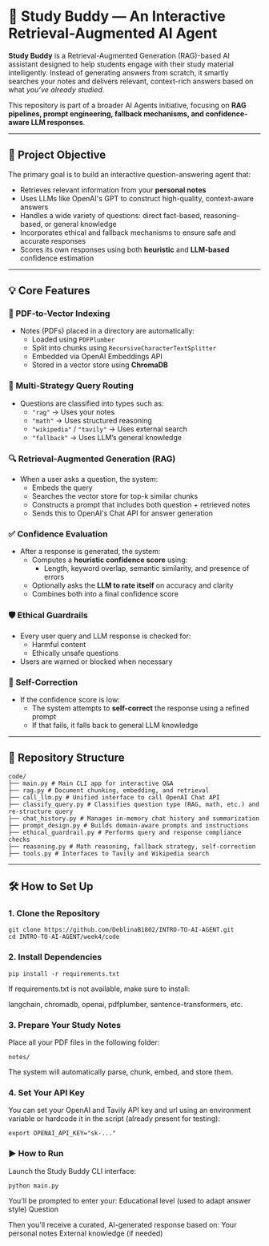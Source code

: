 
# 🧠 Study Buddy — An Interactive Retrieval-Augmented AI Agent

**Study Buddy** is a Retrieval-Augmented Generation (RAG)-based AI assistant designed to help students engage with their study material intelligently. Instead of generating answers from scratch, it smartly searches your notes and delivers relevant, context-rich answers based on what *you’ve already studied*.

This repository is part of a broader AI Agents initiative, focusing on **RAG pipelines, prompt engineering, fallback mechanisms, and confidence-aware LLM responses**.

---

## 🎯 Project Objective

The primary goal is to build an interactive question-answering agent that:
- Retrieves relevant information from your **personal notes**
- Uses LLMs like OpenAI's GPT to construct high-quality, context-aware answers
- Handles a wide variety of questions: direct fact-based, reasoning-based, or general knowledge
- Incorporates ethical and fallback mechanisms to ensure safe and accurate responses
- Scores its own responses using both **heuristic** and **LLM-based** confidence estimation

---

## 💡 Core Features

### 📄 PDF-to-Vector Indexing
- Notes (PDFs) placed in a directory are automatically:
  - Loaded using `PDFPlumber`
  - Split into chunks using `RecursiveCharacterTextSplitter`
  - Embedded via OpenAI Embeddings API
  - Stored in a vector store using **ChromaDB**

### 🧠 Multi-Strategy Query Routing
- Questions are classified into types such as:
  - `"rag"` → Uses your notes
  - `"math"` → Uses structured reasoning
  - `"wikipedia"` / `"tavily"` → Uses external search
  - `"fallback"` → Uses LLM’s general knowledge

### 🔍 Retrieval-Augmented Generation (RAG)
- When a user asks a question, the system:
  - Embeds the query
  - Searches the vector store for top-k similar chunks
  - Constructs a prompt that includes both question + retrieved notes
  - Sends this to OpenAI's Chat API for answer generation
    
### ✅ Confidence Evaluation
- After a response is generated, the system:
  - Computes a **heuristic confidence score** using:
    - Length, keyword overlap, semantic similarity, and presence of errors
  - Optionally asks the **LLM to rate itself** on accuracy and clarity
  - Combines both into a final confidence score

### 🛡️ Ethical Guardrails
- Every user query and LLM response is checked for:
  - Harmful content
  - Ethically unsafe questions
- Users are warned or blocked when necessary

### 🔁 Self-Correction
- If the confidence score is low:
  - The system attempts to **self-correct** the response using a refined prompt
  - If that fails, it falls back to general LLM knowledge

---

## 📁 Repository Structure

```
code/
├── main.py # Main CLI app for interactive Q&A
├── rag.py # Document chunking, embedding, and retrieval
├── call_llm.py # Unified interface to call OpenAI Chat API
├── classify_query.py # Classifies question type (RAG, math, etc.) and re-structure query
├── chat_history.py # Manages in-memory chat history and summarization
├── prompt_design.py # Builds domain-aware prompts and instructions
├── ethical_guardrail.py # Performs query and response compliance checks
├── reasoning.py # Math reasoning, fallback strategy, self-correction
├── tools.py # Interfaces to Tavily and Wikipedia search
```
---

## 🛠️ How to Set Up

### 1. Clone the Repository
```
git clone https://github.com/DeblinaB1802/INTRO-TO-AI-AGENT.git
cd INTRO-TO-AI-AGENT/week4/code
```

### 2. Install Dependencies
```
pip install -r requirements.txt
```
If requirements.txt is not available, make sure to install:

langchain, chromadb, openai, pdfplumber, sentence-transformers, etc.

### 3. Prepare Your Study Notes

Place all your PDF files in the following folder:
```
notes/
```
The system will automatically parse, chunk, embed, and store them.

### 4. Set Your API Key
You can set your OpenAI and Tavily API key and url using an environment variable or hardcode it in the script (already present for testing):
```
export OPENAI_API_KEY="sk-..."
```
### ▶️ How to Run
Launch the Study Buddy CLI interface:
```
python main.py
```
You'll be prompted to enter your:
Educational level (used to adapt answer style)
Question

Then you'll receive a curated, AI-generated response based on:
Your personal notes
External knowledge (if needed)




